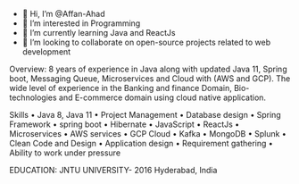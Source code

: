 - 👋 Hi, I’m @Affan-Ahad
- 👀 I’m interested in Programming
- 🌱 I’m currently learning Java and ReactJs
- 💞️ I’m looking to collaborate on open-source projects related to web development

Overview:
8 years of experience in Java along with updated Java 11, Spring boot, Messaging Queue, Microservices and Cloud with (AWS and GCP). The wide level of experience in the Banking and finance Domain, Bio-technologies and E-commerce domain using cloud native application.

Skills
• Java 8, Java 11 • Project Management • Database design • Spring Framework • spring boot • Hibernate • JavaScript • ReactJs • Microservices • AWS services • GCP Cloud • Kafka • MongoDB • Splunk • Clean Code and Design • Application design • Requirement gathering • Ability to work under pressure

EDUCATION:
JNTU UNIVERSITY- 2016 Hyderabad, India
